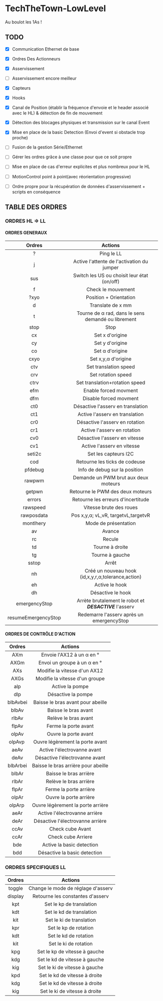 # TechTheTown-LowLevel
Au boulot les 1As !

## TODO

- [x] Communication Ethernet de base
- [x] Ordres Des Actionneurs
- [x] Asservissement
- [ ] Asservissement encore meilleur
- [x] Capteurs
- [x] Hooks
- [x] Canal de Position (établir la fréquence d'envoie et le header associé avec le HL) & détection de fin de mouvement
- [x] Détection des blocages physiques et transmission sur le canal Event
- [x] Mise en place de la basic Detection (Envoi d'event si obstacle trop proche)
- [ ] Fusion de la gestion Série/Ethernet
- [ ] Gérer les ordres grâce à une classe pour que ce soit propre
- [ ] Mise en place de cas d'erreur explicites et plus nombreux pour le HL
- [ ] MotionControl point à point(avec réorientation progressive)
- [ ] Ordre propre pour la récupération de données d'asservissement + scripts en conséquence


## TABLE DES ORDRES
### ORDRES HL ⇒ LL
#### ORDRES GENERAUX

|   Ordres  |                       Actions                      |
|:---------:|:--------------------------------------------------:|
|     ?     |                     Ping le LL                     |
|     j     |       Active l'attente de l'activation du jumper   |
|    sus    |    Switch les US ou choisit leur état (on/off)     |
|     f     |                 Check le mouvement                 |
|    ?xyo   |               Position + Orientation               |
|     d     |                  Translate de x mm                 |
|     t     | Tourne de α rad, dans le sens demandé ou librement |
|    stop   |                        Stop                        |
|     cx    |                   Set x d'origine                  |
|     cy    |                   Set y d'origine                  |
|     co    |                   Set α d'origine                  |
|    cxyo   |                 Set x,y,α d'origine                |
|    ctv    |                Set translation speed               |
|    crv    |                 Set rotation speed                 |
|    ctrv   |           Set translation+rotation speed           |
|    efm    |                Enable forced movment               |
|    dfm    |               Disable forced movment               |
|    ct0    |          Désactive l'asserv en translation         |
|    ct1    |           Active l'asserv en translation           |
|    cr0    |           Désactive l'asserv en rotation           |
|    cr1    |             Active l'asserv en rotation            |
|    cv0    |            Désactive l'asserv en vitesse           |
|    cv1    |             Active l'asserv en vitesse             |
|   seti2c  |                Set les capteurs I2C                |
|    cod    |            Retourne les ticks de codeuse           |
|  pfdebug  |            Info de debug sur la position           |
|   rawpwm  |        Demande un PWM brut aux deux moteurs        |
|   getpwn  |          Retourne le PWM des deux moteurs          |
|   errors  |         Retourne les erreurs d'incertitude         |
|  rawspeed |               Vitesse brute des roues              |
| rawposdata|         Pos x,y,α; vL,vR, targetvL,targetvR        |
| montlhery |                Mode de présentation                |
|     av    |                       Avance                       |
|     rc    |                       Recule                       |
|     td    |                   Tourne à droite                  |
|     tg    |                   Tourne à gauche                  |
|   sstop   |                        Arrêt                       |
|     nh    | Créé un nouveau hook (id,x,y,r,α,tolerance,action) |
|     eh    |                   Active le hook                   |
|     dh    |                  Désactive le hook                 |
|     emergencyStop     |  Arrète brutalement le robot et ***DESACTIVE*** l'asserv |
|  resumeEmergencyStop  |     Redemarre l'asserv après un emergencyStop      |

#### ORDRES DE CONTRÔLE D'ACTION

|   Ordres  |                       Actions                      |
|:---------:|:--------------------------------------------------:|
|    AXm    |              Envoie l'AX12 à un α en °             |
|    AXGm   |             Envoi un groupe à un α en °            |
|    AXs    |            Modifie la vitesse d'un AX12            |
|    AXGs   |           Modifie la vitesse d'un groupe           |
|    alp    |                  Active la pompe                   |
|    dlp    |                 Désactive la pompe                 |
|  blbAvbei |         Baisse le bras avant pour abeille          |
|   blbAv   |                Baisse le bras avant                |
|   rlbAv   |                Relève le bras avant                |
|   flpAv   |                Ferme la porte avant                |
|   olpAv   |                Ouvre la porte avant                |
|  olpAvp   |          Ouvre légèrement la porte avant           |
|    aeAv   |            Active l'électrovanne avant             |
|    deAv   |           Désactive l'électrovanne avant           |
|  blbArbei |         Baisse le bras arrière pour abeille        |
|   blbAr   |               Baisse le bras arrière               |
|   rlbAr   |               Relève le bras arrière               |
|   flpAr   |               Ferme la porte arrière               |
|   olpAr   |               Ouvre la porte arrière               |
|  olpArp   |          Ouvre légèrement la porte arrière         |
|    aeAr   |           Active l'électrovanne arrière            |
|    deAr   |          Désactive l'électrovanne arrière          |
|    ccAv   |                Check cube Avant                    |
|    ccAr   |                Check cube Arriere                  |
|    bde    |             Active la basic detection              |
|    bdd    |           Désactive la basic detection             |

### ORDRES SPECIFIQUES LL

|   Ordres  |                       Actions                      |
|:---------:|:--------------------------------------------------:|
|   toggle  |         Change le mode de réglage d'asserv         |
|  display  |          Retourne les constantes d'asserv          |
|    kpt    |              Set le kp de translation              |
|    kdt    |              Set le kd de translation              |
|    kit    |              Set le ki de translation              |
|    kpr    |                Set le kp de rotation               |
|    kdt    |                Set le kd de rotation               |
|    kit    |                Set le ki de rotation               |
|    kpg    |            Set le kp de vitesse à gauche           |
|    kdg    |            Set le kd de vitesse à gauche           |
|    kig    |            Set le ki de vitesse à gauche           |
|    kpd    |            Set le kd de vitesse à droite           |
|    kdg    |            Set le kd de vitesse à droite           |
|    kig    |            Set le ki de vitesse à droite           |
